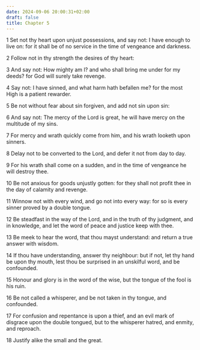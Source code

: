 ```yaml
---
date: 2024-09-06 20:00:31+02:00
draft: false
title: Chapter 5
---
```




1 Set not thy heart upon unjust possessions, and say not: I have enough to live on: for it shall be of no service in the time of vengeance and darkness.

2 Follow not in thy strength the desires of thy heart:

3 And say not: How mighty am I? and who shall bring me under for my deeds? for God will surely take revenge.

4 Say not: I have sinned, and what harm hath befallen me? for the most High is a patient rewarder.

5 Be not without fear about sin forgiven, and add not sin upon sin:

6 And say not: The mercy of the Lord is great, he will have mercy on the multitude of my sins.

7 For mercy and wrath quickly come from him, and his wrath looketh upon sinners.

8 Delay not to be converted to the Lord, and defer it not from day to day.

9 For his wrath shall come on a sudden, and in the time of vengeance he will destroy thee.

10 Be not anxious for goods unjustly gotten: for they shall not profit thee in the day of calamity and revenge.

11 Winnow not with every wind, and go not into every way: for so is every sinner proved by a double tongue.

12 Be steadfast in the way of the Lord, and in the truth of thy judgment, and in knowledge, and let the word of peace and justice keep with thee.

13 Be meek to hear the word, that thou mayst understand: and return a true answer with wisdom.

14 If thou have understanding, answer thy neighbour: but if not, let thy hand be upon thy mouth, lest thou be surprised in an unskilful word, and be confounded.

15 Honour and glory is in the word of the wise, but the tongue of the fool is his ruin.

16 Be not called a whisperer, and be not taken in thy tongue, and confounded.

17 For confusion and repentance is upon a thief, and an evil mark of disgrace upon the double tongued, but to the whisperer hatred, and enmity, and reproach.

18 Justify alike the small and the great.


